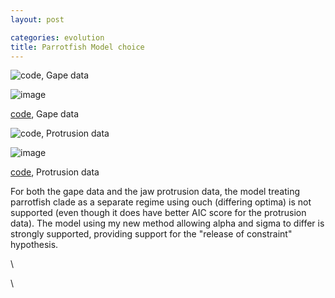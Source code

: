 ```yaml
---
layout: post

categories: evolution
title: Parrotfish Model choice
---
```







 








![code, Gape
data](http://openwetware.org/images/thumb/6/66/Labrid_gape.png/800px-Labrid_gape.png)

![image](/skins/common/images/magnify-clip.png)

[code](http://github.com/cboettig/wrightscape/blob/5e2f978e955bb5de58dc4be5c48ca6c6a35c5f5b/demos/labrids.R "http://github.com/cboettig/wrightscape/blob/5e2f978e955bb5de58dc4be5c48ca6c6a35c5f5b/demos/labrids.R"),
Gape data

![code, Protrusion
data](http://openwetware.org/images/thumb/3/38/Labrid_protrusion.png/800px-Labrid_protrusion.png)

![image](/skins/common/images/magnify-clip.png)

[code](http://github.com/cboettig/wrightscape/blob/fc6ee6e944d6852106cdb9ef74e1207f9db2da3e/demos/labrids.R "http://github.com/cboettig/wrightscape/blob/fc6ee6e944d6852106cdb9ef74e1207f9db2da3e/demos/labrids.R"),
Protrusion data

For both the gape data and the jaw protrusion data, the model treating
parrotfish clade as a separate regime using ouch (differing optima) is
not supported (even though it does have better AIC score for the
protrusion data). The model using my new method allowing alpha and sigma
to differ is strongly supported, providing support for the "release of
constraint" hypothesis.

\

\

